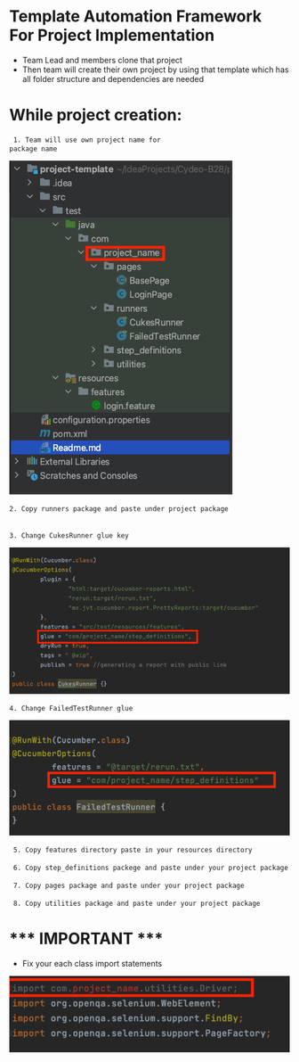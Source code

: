 # Template Automation Framework For Project Implementation

-  Team Lead and members clone that project
-  Then team will create their own project by using that template which has all folder structure and dependencies 
   are needed


# While project creation:

     1. Team will use own project name for
    package name
  
![](template-files/package_name.png)

    2. Copy runners package and paste under project package     


    3. Change CukesRunner glue key

![](template-files/cukes_glue.png)

    4. Change FailedTestRunner glue

![](template-files/failed_glue.png)


     5. Copy features directory paste in your resources directory
 
     6. Copy step_definitions packege and paste under your project package

     7. Copy pages package and paste under your project package

     8. Copy utilities package and paste under your project package


# *** IMPORTANT *** 

 - Fix your each class import statements


![](template-files/fix_import.png)